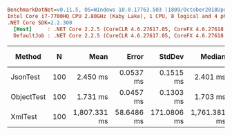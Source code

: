 ``` ini

BenchmarkDotNet=v0.11.5, OS=Windows 10.0.17763.503 (1809/October2018Update/Redstone5)
Intel Core i7-7700HQ CPU 2.80GHz (Kaby Lake), 1 CPU, 8 logical and 4 physical cores
.NET Core SDK=2.2.300
  [Host]     : .NET Core 2.2.5 (CoreCLR 4.6.27617.05, CoreFX 4.6.27618.01), 64bit RyuJIT
  DefaultJob : .NET Core 2.2.5 (CoreCLR 4.6.27617.05, CoreFX 4.6.27618.01), 64bit RyuJIT


```
|     Method |   N |         Mean |      Error |      StdDev |       Median |    Ratio | RatioSD |      Gen 0 | Gen 1 | Gen 2 |   Allocated |
|----------- |---- |-------------:|-----------:|------------:|-------------:|---------:|--------:|-----------:|------:|------:|------------:|
|   JsonTest | 100 |     2.450 ms |  0.0537 ms |   0.1515 ms |     2.401 ms |     1.42 |    0.12 |   562.5000 |     - |     - |  1728.91 KB |
| ObjectTest | 100 |     1.731 ms |  0.0457 ms |   0.1303 ms |     1.703 ms |     1.00 |    0.00 |   166.0156 |     - |     - |   514.06 KB |
|    XmlTest | 100 | 1,807.331 ms | 58.6486 ms | 171.0806 ms | 1,761.381 ms | 1,049.68 |  120.20 | 13000.0000 |     - |     - | 41609.19 KB |
